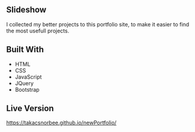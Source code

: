 ## Slideshow

I collected my better projects to this portfolio site, to make it easier to find the most usefull projects.

## Built With

- HTML 
- CSS
- JavaScript
- JQuery
- Bootstrap

## Live Version

https://takacsnorbee.github.io/newPortfolio/
